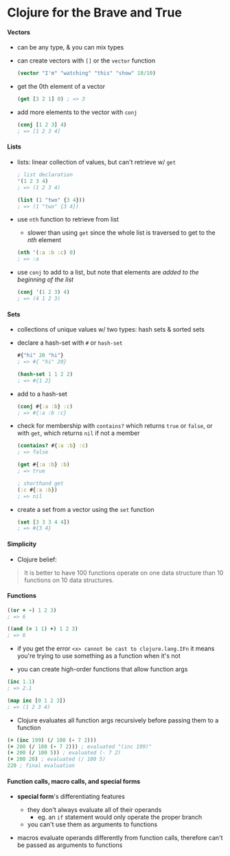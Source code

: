 # Clojure for the Brave and True

#### Vectors

* can be any type, & you can mix types

* can create vectors with `[]` or the `vector` function
  ```clojure
  (vector "I'm" "watching" "this" "show" 10/10)
  ```

* get the 0th element of a vector
  ```clojure
  (get [3 2 1] 0) ; => 3
  ```

* add more elements to the vector with `conj`
  ```clojure
  (conj [1 2 3] 4)
  ; => [1 2 3 4]
  ```

#### Lists

* lists: linear collection of values, but can't retrieve w/ `get`
  ```clojure
  ; list declaration
  '(1 2 3 4)
  ; => (1 2 3 4)

  (list (1 "two" {3 4}))
  ; => (1 "two" {3 4})
  ```

* use `nth` function to retrieve from list
  - slower than using `get` since the whole list is traversed to get to the _nth_ element

  ```clojure
  (nth '(:a :b :c) 0)
  ; => :a
  ```

* use `conj` to add to a list, but note that elements are _added to the beginning of the list_
  ```clojure
  (conj '(1 2 3) 4)
  ; => (4 1 2 3)
  ```

#### Sets

* collections of unique values w/ two types: hash sets & sorted sets

* declare a hash-set with `#` or `hash-set`
  ```clojure
  #{"hi" 20 "hi"}
  ; => #{ "hi" 20}

  (hash-set 1 1 2 2)
  ; => #{1 2}
  ```

* add to a hash-set
  ```clojure
  (conj #{:a :b} :c)
  ; => #{:a :b :c}
  ```

* check for membership with `contains?` which returns `true` or `false`, or with `get`, which returns `nil` if not a member
  ```clojure
  (contains? #{:a :b} :c)
  ; => false

  (get #{:a :b} :b)
  ; => true

  ; shorthand get
  (:c #{:a :b})
  ; => nil
  ```

* create a set from a vector using the `set` function
  ```clojure
  (set [3 3 3 4 4])
  ; => #{3 4}
  ```

#### Simplicity

* Clojure belief:
> It is better to have 100 functions operate on one data structure than 10 functions on 10 data structures.

#### Functions

```clojure
((or + -) 1 2 3)
; => 6

((and (= 1 1) +) 1 2 3)
; => 6
```

* if you get the error `<x> cannot be cast to clojure.lang.IFn` it means you're trying to use something as a function when it's not

* you can create high-order functions that allow function args

```clojure
(inc 1.1)
; => 2.1

(map inc [0 1 2 3])
; => (1 2 3 4)
```

* Clojure evaluates all function args recursively before passing them to a function

```clojure
(+ (inc 199) (/ 100 (- 7 2)))
(+ 200 (/ 100 (- 7 2))) ; evaluated "(inc 199)"
(+ 200 (/ 100 5)) ; evaluated (- 7 2)
(+ 200 20) ; evaluated (/ 100 5)
220 ; final evaluation
```

#### Function calls, macro calls, and special forms

* __special form__'s differentiating features
  - they don't always evaluate all of their operands
    - eg. an `if` statement would only operate the proper branch
  - you can't use them as arguments to functions

* macros evaluate operands differently from function calls, therefore can't be passed as arguments to functions
